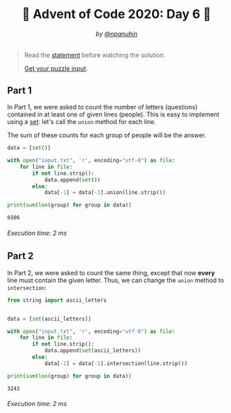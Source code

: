 <h1 align="center">🎄 Advent of Code 2020: Day 6 🎄</h1>
<h6 align="center">by <a href="https://github.com/npanuhin">@npanuhin</a></h6>

> Read the [statement](https://adventofcode.com/2020/day/6 "Visit adventofcode.com/2020/day/6") before watching the solution.
>
> [Get your puzzle input](https://adventofcode.com/2020/day/6/input "Open adventofcode.com/2020/day/6/input").


## Part 1

In Part 1, we were asked to count the number of letters (questions) contained in at least one of given lines (people). This is easy to implement using a [set](https://en.wikipedia.org/wiki/Set_(abstract_data_type)): let's call the `union` method for each line.

The sum of these counts for each group of people will be the answer.

```python
data = [set()]

with open("input.txt", 'r', encoding="utf-8") as file:
    for line in file:
        if not line.strip():
            data.append(set())
        else:
            data[-1] = data[-1].union(line.strip())

print(sum(len(group) for group in data))
```
```
6506
```
###### Execution time: 2 ms

## Part 2

In Part 2, we were asked to count the same thing, except that now **every** line must contain the given letter. Thus, we can change the `union` method to `intersection`:

```python
from string import ascii_letters


data = [set(ascii_letters)]

with open("input.txt", 'r', encoding="utf-8") as file:
    for line in file:
        if not line.strip():
            data.append(set(ascii_letters))
        else:
            data[-1] = data[-1].intersection(line.strip())

print(sum(len(group) for group in data))
```
```
3243
```
###### Execution time: 2 ms
